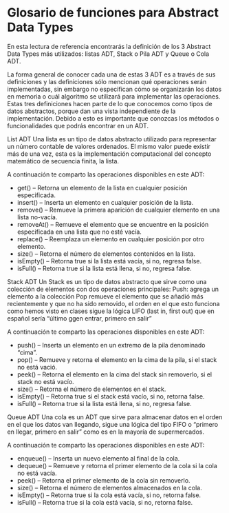 # Glosario de funciones para Abstract Data Types

En esta lectura de referencia encontrarás la definición de los 3 Abstract Data Types más utilizados: listas ADT, Stack o Pila ADT y Queue o Cola ADT.

La forma general de conocer cada una de estas 3 ADT es a través de sus definiciones y las definiciones sólo mencionan qué operaciones serán implementadas, sin embargo no especifican cómo se organizarán los datos en memoria o cuál algoritmo se utilizará para implementar las operaciones. Estas tres definiciones hacen parte de lo que conocemos como tipos de datos abstractos, porque dan una vista independiente de la implementación.
Debido a esto es importante que conozcas los métodos o funcionalidades que podrás encontrar en un ADT.

List ADT
Una lista es un tipo de datos abstracto utilizado para representar un número contable de valores ordenados. El mismo valor puede existir más de una vez, esta es la implementación computacional del concepto matemático de secuencia finita, la lista.

A continuación te comparto las operaciones disponibles en este ADT:

* get() – Retorna un elemento de la lista en cualquier posición especificada.
* insert() – Inserta un elemento en cualquier posición de la lista.
* remove() – Remueve la primera aparición de cualquier elemento en una lista no-vacía.
* removeAt() – Remueve el elemento que se encuentre en la posición especificada en una lista que no esté vacía.
* replace() – Reemplaza un elemento en cualquier posición por otro elemento.
* size() – Retorna el número de elementos contenidos en la lista.
* isEmpty() – Retorna true si la lista está vacía, si no, regresa false.
* isFull() – Retorna true si la lista está llena, si no, regresa false.

Stack ADT
Un Stack es un tipo de datos abstracto que sirve como una colección de elementos con dos operaciones principales:
Push: agrega un elemento a la colección
Pop remueve el elemento que se añadió más recientemente y que no ha sido removido, el orden en el que esto funciona como hemos visto en clases sigue la lógica LIFO (last in, first out) que en español sería “último ggen entrar, primero en salir”

A continuación te comparto las operaciones disponibles en este ADT:

* push() – Inserta un elemento en un extremo de la pila denominado “cima”.
* pop() – Remueve y retorna el elemento en la cima de la pila, si el stack no está vació.
* peek() – Retorna el elemento en la cima del stack sin removerlo, si el stack no está vacío.
* size() – Retorna el número de elementos en el stack.
* isEmpty() – Retorna true si el stack está vacío, si no, retorna false.
* isFull() – Retorna true si la lista está llena, si no, regresa false.

Queue ADT
Una cola es un ADT que sirve para almacenar datos en el orden en el que los datos van llegando, sigue una lógica del tipo FIFO o “primero en llegar, primero en salir” como es en la mayoría de supermercados.

A continuación te comparto las operaciones disponibles en este ADT:

* enqueue() – Inserta un nuevo elemento al final de la cola.
* dequeue() – Remueve y retorna el primer elemento de la cola si la cola no está vacía.
* peek() – Retorna el primer elemento de la cola sin removerlo.
* size() – Retorna el número de elementos almacenados en la cola.
* isEmpty() – Retorna true si la cola está vacía, si no, retorna false.
* isFull() – Retorna true si la cola está vacía, si no, retorna false.
